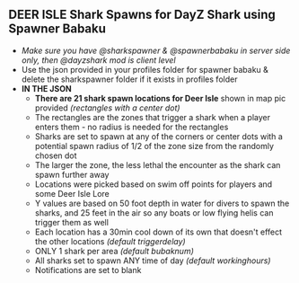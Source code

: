 ## DEER ISLE Shark Spawns for DayZ Shark using Spawner Babaku
* _Make sure you have @sharkspawner & @spawnerbabaku in server side only, then @dayzshark mod is client level_
* Use the json provided in your profiles folder for spawner babaku & delete the sharkspawner folder if it exists in profiles folder
* **IN THE JSON**
  * **There are 21 shark spawn locations for Deer Isle** shown in map pic provided _(rectangles with a center dot)_
  * The rectangles are the zones that trigger a shark when a player enters them - no radius is needed for the rectangles
  * Sharks are set to spawn at any of the corners or center dots with a potential spawn radius of 1/2 of the zone size from the randomly chosen dot
  * The larger the zone, the less lethal the encounter as the shark can spawn further away
  * Locations were picked based on swim off points for players and some Deer Isle Lore
  * Y values are based on 50 foot depth in water for divers to spawn the sharks, and 25 feet in the air so any boats or low flying helis can trigger them as well
  * Each location has a 30min cool down of its own that doesn't effect the other locations  _(default triggerdelay)_
  * ONLY 1 shark per area _(default bubaknum)_
  * All sharks set to spawn ANY time of day _(default workinghours)_
  * Notifications are set to blank
